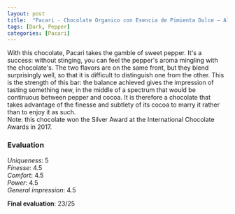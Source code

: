 ```yaml
---
layout: post
title:  "Pacari - Chocolate Organico con Esencia de Pimienta Dulce – Allspice - 60% Cacao"
tags: [Dark, Pepper] 
categories: [Pacari]
---
```


With this chocolate, Pacari takes the gamble of sweet pepper. It's a success: without stinging, you can feel the pepper's aroma mingling with the chocolate's. The two flavors are on the same front, but they blend surprisingly well, so that it is difficult to distinguish one from the other. This is the strength of this bar: the balance achieved gives the impression of tasting something new, in the middle of a spectrum that would be continuous between pepper and cocoa.
It is therefore a chocolate that takes advantage of the finesse and subtlety of its cocoa to marry it rather than to enjoy it as such.  
Note: this chocolate won the Silver Award at the International Chocolate Awards in 2017.


### Evaluation

_Uniqueness_: 5  
_Finesse_: 4.5  
_Comfort_: 4.5  
_Power_: 4.5  
_General impression_: 4.5

**Final evaluation**: 23/25